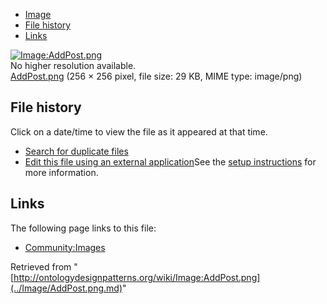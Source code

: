* [Image](../Image/AddPost.png.md#file)
* [File history](../Image/AddPost.png.md#filehistory)
* [Links](../Image/AddPost.png.md#filelinks)

[![Image:AddPost.png](../../../images/1/15/AddPost.png)](../../../images/1/15/AddPost.png)  
No higher resolution available.  
[AddPost.png](../../../images/1/15/AddPost.png)‎ (256 × 256 pixel, file size: 29 KB, MIME type: image/png)

## File history

Click on a date/time to view the file as it appeared at that time.



  
* [Search for duplicate files](http://ontologydesignpatterns.org/wiki/Special:FileDuplicateSearch/AddPost.png "Special:FileDuplicateSearch/AddPost.png")
* [Edit this file using an external application](http://ontologydesignpatterns.org/wiki/index.php?title=Image:AddPost.png&action=edit&externaledit=true&mode=file "Image:AddPost.png")See the [setup instructions](http://www.mediawiki.org/wiki/Manual:External_editors "http://www.mediawiki.org/wiki/Manual:External_editors") for more information.

## Links



The following page links to this file:


* [Community:Images](../Community/Images.md "Community:Images")


Retrieved from "[http://ontologydesignpatterns.org/wiki/Image:AddPost.png](../Image/AddPost.png.md)"
